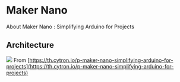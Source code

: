 # Maker Nano

About Maker Nano : Simplifying Arduino for Projects

## Architecture

![](https://www.cytron.io/image/catalog/products/maker-nano/maker-nano-pinout.png)
From [https://th.cytron.io/p-maker-nano-simplifying-arduino-for-projects](https://th.cytron.io/p-maker-nano-simplifying-arduino-for-projects)
